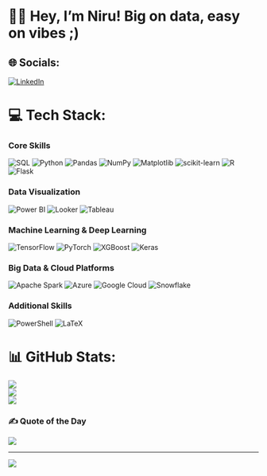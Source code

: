 
# 👋🏻 Hey, I’m Niru! Big on data, easy on vibes ;)

## 🌐 Socials:
[![LinkedIn](https://img.shields.io/badge/LinkedIn-%230077B5.svg?logo=linkedin&logoColor=white)](https://www.linkedin.com/in/nirupama-laishram-a14179221/) 

# 💻 Tech Stack:
### Core Skills
![SQL](https://img.shields.io/badge/sql-%2307405e.svg?style=for-the-badge&logo=sqlite&logoColor=white)
![Python](https://img.shields.io/badge/python-3670A0?style=for-the-badge&logo=python&logoColor=ffdd54)
![Pandas](https://img.shields.io/badge/pandas-%23150458.svg?style=for-the-badge&logo=pandas&logoColor=white)
![NumPy](https://img.shields.io/badge/numpy-%23013243.svg?style=for-the-badge&logo=numpy&logoColor=white)
![Matplotlib](https://img.shields.io/badge/Matplotlib-%23ffffff.svg?style=for-the-badge&logo=Matplotlib&logoColor=black)
![scikit-learn](https://img.shields.io/badge/scikit--learn-%23F7931E.svg?style=for-the-badge&logo=scikit-learn&logoColor=white)
![R](https://img.shields.io/badge/r-%23276DC3.svg?style=for-the-badge&logo=r&logoColor=white)
![Flask](https://img.shields.io/badge/flask-%23000.svg?style=for-the-badge&logo=flask&logoColor=white)

### Data Visualization
![Power BI](https://img.shields.io/badge/PowerBI-F2C811?style=for-the-badge&logo=Power%20BI&logoColor=white)
![Looker](https://img.shields.io/badge/Looker-4285F4?style=for-the-badge&logo=looker&logoColor=white)
![Tableau](https://img.shields.io/badge/Tableau-E97627?style=for-the-badge&logo=Tableau&logoColor=white)

### Machine Learning & Deep Learning
![TensorFlow](https://img.shields.io/badge/TensorFlow-%23FF6F00.svg?style=for-the-badge&logo=TensorFlow&logoColor=white)
![PyTorch](https://img.shields.io/badge/PyTorch-%23EE4C2C.svg?style=for-the-badge&logo=PyTorch&logoColor=white)
![XGBoost](https://img.shields.io/badge/XGBoost-3B7F00?style=for-the-badge&logo=xgboost&logoColor=white)
![Keras](https://img.shields.io/badge/Keras-%23D00000.svg?style=for-the-badge&logo=Keras&logoColor=white)

### Big Data & Cloud Platforms
![Apache Spark](https://img.shields.io/badge/Apache%20Spark-FDEE21?style=for-the-badge&logo=apachespark&logoColor=black)
![Azure](https://img.shields.io/badge/azure-%230072C6.svg?style=for-the-badge&logo=microsoftazure&logoColor=white)
![Google Cloud](https://img.shields.io/badge/GoogleCloud-%234285F4.svg?style=for-the-badge&logo=google-cloud&logoColor=white)
![Snowflake](https://img.shields.io/badge/Snowflake-00B2E2?style=for-the-badge&logo=snowflake&logoColor=white)

### Additional Skills
![PowerShell](https://img.shields.io/badge/PowerShell-%235391FE.svg?style=for-the-badge&logo=powershell&logoColor=white)
![LaTeX](https://img.shields.io/badge/latex-%23008080.svg?style=for-the-badge&logo=latex&logoColor=white)
# 📊 GitHub Stats:
![](https://github-readme-stats.vercel.app/api?username=ruru-lyy&theme=dark&hide_border=false&include_all_commits=false&count_private=false)<br/>
![](https://github-readme-streak-stats.herokuapp.com/?user=ruru-lyy&theme=dark&hide_border=false)<br/>
![](https://github-readme-stats.vercel.app/api/top-langs/?username=ruru-lyy&theme=dark&hide_border=false&include_all_commits=false&count_private=false&layout=compact)

### ✍️ Quote of the Day
![](https://quotes-github-readme.vercel.app/api?type=horizontal&theme=radical)

---
[![](https://visitcount.itsvg.in/api?id=ruru-lyy&icon=0&color=0)](https://visitcount.itsvg.in)

<!-- Proudly created with GPRM ( https://gprm.itsvg.in ) -->
